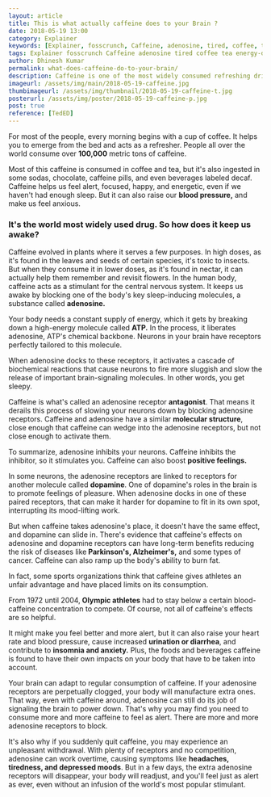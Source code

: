```yaml
---
layout: article
title: This is what actually caffeine does to your Brain ?
date: 2018-05-19 13:00 
category: Explainer
keywords: [Explainer, fosscrunch, Caffeine, adenosine, tired, coffee, tea, energy drink, receptors, body tired, brain, neurons]
tags: Explainer fosscrunch Caffeine adenosine tired coffee tea energy-drink receptors body-tired brain neurons
author: Dhinesh Kumar
permalink: what-does-caffeine-do-to-your-brain/
description: Caffeine is one of the most widely consumed refreshing drink, But actually what does caffeine does to your brain to be so active, to get answered read the blog.
imageurl: /assets/img/main/2018-05-19-caffeine.jpg
thumbimageurl: /assets/img/thumbnail/2018-05-19-caffeine-t.jpg
posterurl: /assets/img/poster/2018-05-19-caffeine-p.jpg
post: true
reference: [TedED]
---
```

<p><span class="first-letter">F</span>or most of the people, every morning begins with a cup of coffee. It helps you to emerge from the bed and acts as a refresher. People all over the world consume over <strong>100,000</strong> metric tons of caffeine.</p>
<p>Most of this caffeine is consumed in coffee and tea, but it's also ingested in some sodas, chocolate, caffeine pills, and even beverages labeled decaf. Caffeine helps us feel alert, focused, happy, and energetic, even if we haven't had enough sleep. But it can also raise our <strong>blood pressure,</strong> and make us feel anxious.</p>
<h3><strong>It's the world most widely used drug. So how does it keep us awake?</strong></h3>
<p>Caffeine evolved in plants where it serves a few purposes. In high doses, as it's found in the leaves and seeds of certain species, it's toxic to insects. But when they consume it in lower doses, as it's found in nectar, it can actually help them remember and revisit flowers. In the human body, caffeine acts as a stimulant for the central nervous system. It keeps us awake by blocking one of the body's key sleep-inducing molecules, a substance called <strong>adenosine.</strong></p>
<p>Your body needs a constant supply of energy, which it gets by breaking down a high-energy molecule called <strong>ATP.</strong> In the process, it liberates adenosine, ATP's chemical backbone. Neurons in your brain have receptors perfectly tailored to this molecule.</p>
<p>When adenosine docks to these receptors, it activates a cascade of biochemical reactions that cause neurons to fire more sluggish and slow the release of important brain-signaling molecules. In other words, you get sleepy.</p>
<p>Caffeine is what's called an adenosine receptor <strong>antagonist</strong>. That means it derails this process of slowing your neurons down by blocking adenosine receptors. Caffeine and adenosine have a similar <strong>molecular structure</strong>, close enough that caffeine can wedge into the adenosine receptors, but not close enough to activate them.</p>
<p>To summarize, adenosine inhibits your neurons. Caffeine inhibits the inhibitor, so it stimulates you. Caffeine can also boost <strong>positive feelings.</strong></p>
<p>In some neurons, the adenosine receptors are linked to receptors for another molecule called <strong>dopamine</strong>. One of dopamine's roles in the brain is to promote feelings of pleasure. When adenosine docks in one of these paired receptors, that can make it harder for dopamine to fit in its own spot, interrupting its mood-lifting work.</p>
<p>But when caffeine takes adenosine's place, it doesn't have the same effect, and dopamine can slide in. There's evidence that caffeine's effects on adenosine and dopamine receptors can have long-term benefits reducing the risk of diseases like<strong> Parkinson's, Alzheimer's,</strong> and some types of cancer. Caffeine can also ramp up the body's ability to burn fat.</p>
<p>In fact, some sports organizations think that caffeine gives athletes an unfair advantage and have placed limits on its consumption.</p>
<p>From 1972 until 2004,<strong> Olympic athletes</strong> had to stay below a certain blood-caffeine concentration to compete. Of course, not all of caffeine's effects are so helpful.</p>
<p>It might make you feel better and more alert, but it can also raise your heart rate and blood pressure, cause increased <strong>urination or diarrhea</strong>, and contribute to <strong>insomnia and anxiety.</strong> Plus, the foods and beverages caffeine is found to have their own impacts on your body that have to be taken into account.</p>
<p>Your brain can adapt to regular consumption of caffeine. If your adenosine receptors are perpetually clogged, your body will manufacture extra ones. That way, even with caffeine around, adenosine can still do its job of signaling the brain to power down. That's why you may find you need to consume more and more caffeine to feel as alert. There are more and more adenosine receptors to block.</p>
<p>It's also why if you suddenly quit caffeine, you may experience an unpleasant withdrawal. With plenty of receptors and no competition, adenosine can work overtime, causing symptoms like <strong>headaches, tiredness, and depressed moods</strong>. But in a few days, the extra adenosine receptors will disappear, your body will readjust, and you'll feel just as alert as ever, even without an infusion of the world's most popular stimulant.</p>